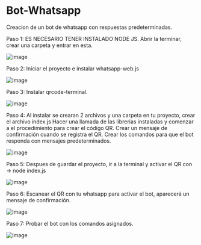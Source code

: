 # Bot-Whatsapp
Creacion de un bot de whatsapp con respuestas predeterminadas.

Paso 1:
ES NECESARIO TENER INSTALADO NODE JS.
Abrir la terminar, crear una carpeta y entrar en esta.

![image](https://github.com/RMZ17/Bot-Whatsapp/assets/125528147/9ce5a596-3488-4355-af9f-b17efb7a47c0)

Paso 2:
Iniciar el proyecto e instalar whatsapp-web.js

![image](https://github.com/RMZ17/Bot-Whatsapp/assets/125528147/08798dcb-5ebe-4dd9-aedf-c78778f332d5)

Paso 3:
Instalar qrcode-terminal.

![image](https://github.com/RMZ17/Bot-Whatsapp/assets/125528147/dace63b9-0355-435c-b67e-7c3a75671e2c)

Paso 4:
Al instalar se crearan 2 archivos y una carpeta en tu proyecto, crear el archivo index.js
Hacer una llamada de las librerias instaladas y comenzar a el procedimiento para crear el código QR.
Crear un mensaje de confirmación cuando se registra el QR.
Crear los comandos para que el bot responda con mensajes predeterminados.

![image](https://github.com/RMZ17/Bot-Whatsapp/assets/125528147/c6011ad7-830e-4758-b418-5b1c8e8e0abc)

Paso 5:
Despues de guardar el proyecto, ir a la terminal y activar el QR con -> node index.js

![image](https://github.com/RMZ17/Bot-Whatsapp/assets/125528147/790b6fcf-cfb6-4719-8bc7-92b92f342ea5)

Paso 6:
Escanear el QR con tu whatsapp para activar el bot, aparecerá un mensaje de confirmación.

![image](https://github.com/RMZ17/Bot-Whatsapp/assets/125528147/f8615e72-cee1-4696-bcbc-7655df01024e)

Paso 7:
Probar el bot con los comandos asignados.

![image](https://github.com/RMZ17/Bot-Whatsapp/assets/125528147/e4ac8bb2-4642-43aa-b1cb-c6615fb5e922)
